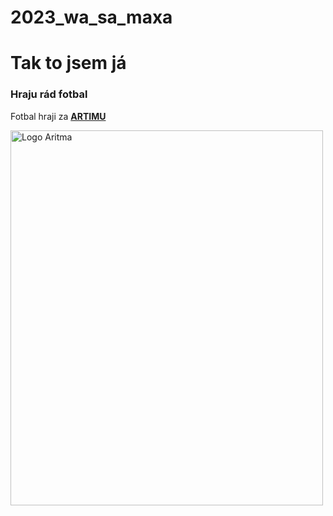 # 2023_wa_sa_maxa
<h1>Tak to jsem já</h1>
<h3>Hraju rád fotbal</h3>
<p>Fotbal hraji za <a href = "https://www.aritma.cz/"><b>ARTIMU</b></p>
<img src="[[https://www.google.com/imgres?imgurl=https%3A%2F%2Flookaside.fbsbx.com%2Flookaside%2Fcrawler%2Fmedia%2F%3Fmedia_id%3D100064857721335&tbnid=LboQ3ofFf7LEEM&vet=12ahUKEwjMmbm9jqyBAxVT_bsIHZL5Di4QMygGegQIARA_..i&imgrefurl=https%3A%2F%2Fwww.facebook.com%2Fskaritmapraha%2F&docid=PFCqknkwQ2etlM&w=300&h=267&q=aritma&ved=2ahUKEwjMmbm9jqyBAxVT_bsIHZL5Di4QMygGegQIARA_)https://www.google.com/imgres?imgurl=https%3A%2F%2Flookaside.fbsbx.com%2Flookaside%2Fcrawler%2Fmedia%2F%3Fmedia_id%3D100064857721335&tbnid=LboQ3ofFf7LEEM&vet=12ahUKEwjMmbm9jqyBAxVT_bsIHZL5Di4QMygGegQIARA_..i&imgrefurl=https%3A%2F%2Fwww.facebook.com%2Fskaritmapraha%2F&docid=PFCqknkwQ2etlM&w=300&h=267&q=aritma&ved=2ahUKEwjMmbm9jqyBAxVT_bsIHZL5Di4QMygGegQIARA_](https://encrypted-tbn0.gstatic.com/images?q=tbn:ANd9GcSV_aceQeLIUuYuoyQXcTFrbxjtzgxg6DKy2d-aOYK3VXKnn-wgWpUXgKJ3idbHBufRqrg&usqp=CAU)https://encrypted-tbn0.gstatic.com/images?q=tbn:ANd9GcSV_aceQeLIUuYuoyQXcTFrbxjtzgxg6DKy2d-aOYK3VXKnn-wgWpUXgKJ3idbHBufRqrg&usqp=CAU]" alt="Logo Aritma" width="500" height="600">
